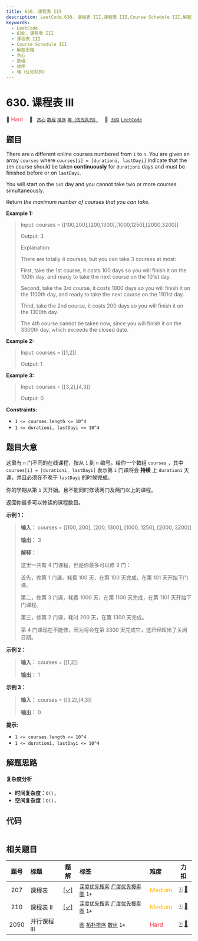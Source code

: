 ```yaml
---
title: 630. 课程表 III
description: LeetCode,630. 课程表 III,课程表 III,Course Schedule III,解题思路,贪心,数组,排序,堆（优先队列）
keywords:
  - LeetCode
  - 630. 课程表 III
  - 课程表 III
  - Course Schedule III
  - 解题思路
  - 贪心
  - 数组
  - 排序
  - 堆（优先队列）
---
```


# 630. 课程表 III

🔴 <font color=#ff334b>Hard</font>&emsp; 🔖&ensp; [`贪心`](/tag/greedy.md) [`数组`](/tag/array.md) [`排序`](/tag/sorting.md) [`堆（优先队列）`](/tag/heap-priority-queue.md)&emsp; 🔗&ensp;[`力扣`](https://leetcode.cn/problems/course-schedule-iii) [`LeetCode`](https://leetcode.com/problems/course-schedule-iii)

## 题目

There are `n` different online courses numbered from `1` to `n`. You are given
an array `courses` where `courses[i] = [durationi, lastDayi]` indicate that
the `ith` course should be taken **continuously** for `durationi` days and
must be finished before or on `lastDayi`.

You will start on the `1st` day and you cannot take two or more courses
simultaneously.

Return _the maximum number of courses that you can take_.



**Example 1:**

> Input: courses = [[100,200],[200,1300],[1000,1250],[2000,3200]]
> 
> Output: 3
> 
> Explanation: 
> 
> There are totally 4 courses, but you can take 3 courses at most:
> 
> First, take the 1st course, it costs 100 days so you will finish it on the 100th day, and ready to take the next course on the 101st day.
> 
> Second, take the 3rd course, it costs 1000 days so you will finish it on the 1100th day, and ready to take the next course on the 1101st day. 
> 
> Third, take the 2nd course, it costs 200 days so you will finish it on the 1300th day. 
> 
> The 4th course cannot be taken now, since you will finish it on the 3300th day, which exceeds the closed date.

**Example 2:**

> Input: courses = [[1,2]]
> 
> Output: 1

**Example 3:**

> Input: courses = [[3,2],[4,3]]
> 
> Output: 0

**Constraints:**

  * `1 <= courses.length <= 10^4`
  * `1 <= durationi, lastDayi <= 10^4`


## 题目大意

这里有 `n` 门不同的在线课程，按从 `1` 到 `n` 编号。给你一个数组 `courses` ，其中 `courses[i] =
[durationi, lastDayi]` 表示第 `i` 门课将会 **持续** 上 `durationi` 天课，并且必须在不晚于
`lastDayi` 的时候完成。

你的学期从第 `1` 天开始。且不能同时修读两门及两门以上的课程。

返回你最多可以修读的课程数目。



**示例 1：**

> 
> 
> 
> 
> 
> **输入：** courses = [[100, 200], [200, 1300], [1000, 1250], [2000, 3200]]
> 
> **输出：** 3
> 
> **解释：**
> 
> 这里一共有 4 门课程，但是你最多可以修 3 门：
> 
> 首先，修第 1 门课，耗费 100 天，在第 100 天完成，在第 101 天开始下门课。
> 
> 第二，修第 3 门课，耗费 1000 天，在第 1100 天完成，在第 1101 天开始下门课程。
> 
> 第三，修第 2 门课，耗时 200 天，在第 1300 天完成。
> 
> 第 4 门课现在不能修，因为将会在第 3300 天完成它，这已经超出了关闭日期。

**示例 2：**

> 
> 
> 
> 
> 
> **输入：** courses = [[1,2]]
> 
> **输出：** 1
> 
> 

**示例 3：**

> 
> 
> 
> 
> 
> **输入：** courses = [[3,2],[4,3]]
> 
> **输出：** 0
> 
> 



**提示:**

  * `1 <= courses.length <= 10^4`
  * `1 <= durationi, lastDayi <= 10^4`


## 解题思路

#### 复杂度分析

- **时间复杂度**：`O()`，
- **空间复杂度**：`O()`，

## 代码

```javascript

```

## 相关题目

<!-- prettier-ignore -->
| 题号 | 标题 | 题解 | 标签 | 难度 | 力扣 |
| :------: | :------ | :------: | :------ | :------ | :------: |
| 207 | 课程表 | [[✓]](/problem/0207.md) |  [`深度优先搜索`](/tag/depth-first-search.md) [`广度优先搜索`](/tag/breadth-first-search.md) [`图`](/tag/graph.md) `1+` | <font color=#ffb800>Medium</font> | [🀄️](https://leetcode.cn/problems/course-schedule) [🔗](https://leetcode.com/problems/course-schedule) |
| 210 | 课程表 II | [[✓]](/problem/0210.md) |  [`深度优先搜索`](/tag/depth-first-search.md) [`广度优先搜索`](/tag/breadth-first-search.md) [`图`](/tag/graph.md) `1+` | <font color=#ffb800>Medium</font> | [🀄️](https://leetcode.cn/problems/course-schedule-ii) [🔗](https://leetcode.com/problems/course-schedule-ii) |
| 2050 | 并行课程 III |  |  [`图`](/tag/graph.md) [`拓扑排序`](/tag/topological-sort.md) [`数组`](/tag/array.md) `1+` | <font color=#ff334b>Hard</font> | [🀄️](https://leetcode.cn/problems/parallel-courses-iii) [🔗](https://leetcode.com/problems/parallel-courses-iii) |